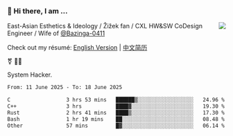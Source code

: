 ### 👋 Hi there, I am ...

<img align="right" src="https://github-readme-stats.vercel.app/api?username=vickiegpt&show_icons=true&icon_color=0366d6&bg_color=ffffff&hide_title=true" />

East-Asian Esthetics & Ideology / Žižek fan / CXL HW&SW CoDesign Engineer / Wife of [@Bazinga-0411](https://bazinga-0411.github.io/)

Check out my résumé: [English Version](http://asplos.dev/) | [中文简历](http://asplos.dev/CN.html)

⚧️ 
🏳️‍⚧️ 

System Hacker.


<!--START_SECTION:waka-->

```txt
From: 11 June 2025 - To: 18 June 2025

C                  3 hrs 53 mins   ██████▒░░░░░░░░░░░░░░░░░░   24.96 %
C++                3 hrs           ████▓░░░░░░░░░░░░░░░░░░░░   19.30 %
Rust               2 hrs 41 mins   ████▒░░░░░░░░░░░░░░░░░░░░   17.30 %
Bash               1 hr 19 mins    ██░░░░░░░░░░░░░░░░░░░░░░░   08.48 %
Other              57 mins         █▓░░░░░░░░░░░░░░░░░░░░░░░   06.14 %
```

<!--END_SECTION:waka-->

